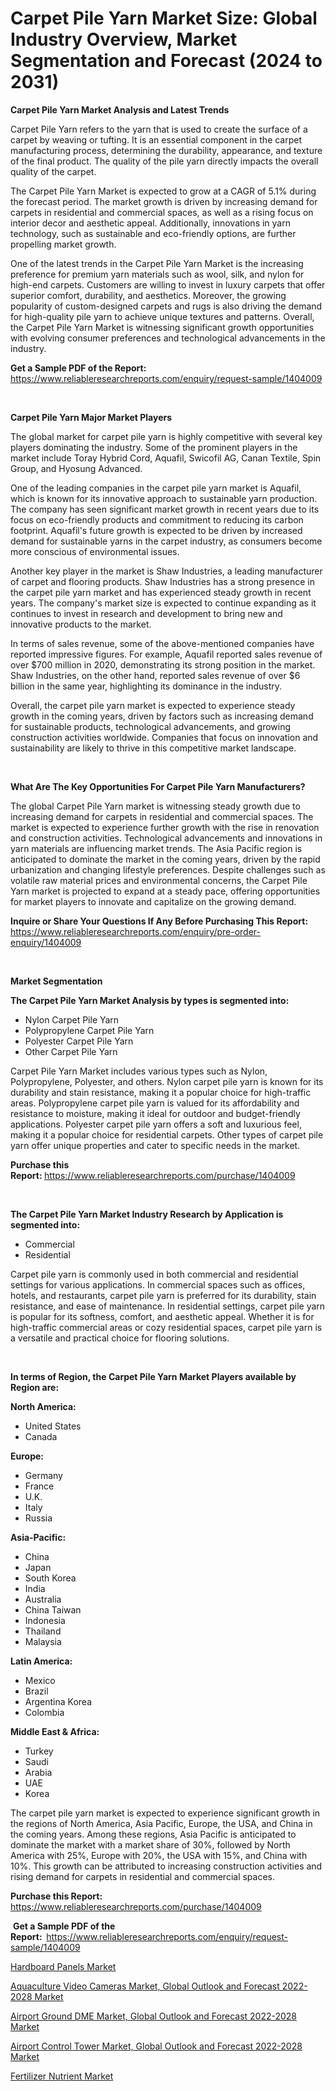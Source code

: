 <p><h1>Carpet Pile Yarn Market Size: Global Industry Overview, Market Segmentation and Forecast (2024 to 2031)</h1></p><p><strong>Carpet Pile Yarn Market Analysis and Latest Trends</strong></p>
<p><p>Carpet Pile Yarn refers to the yarn that is used to create the surface of a carpet by weaving or tufting. It is an essential component in the carpet manufacturing process, determining the durability, appearance, and texture of the final product. The quality of the pile yarn directly impacts the overall quality of the carpet.</p><p>The Carpet Pile Yarn Market is expected to grow at a CAGR of 5.1% during the forecast period. The market growth is driven by increasing demand for carpets in residential and commercial spaces, as well as a rising focus on interior decor and aesthetic appeal. Additionally, innovations in yarn technology, such as sustainable and eco-friendly options, are further propelling market growth.</p><p>One of the latest trends in the Carpet Pile Yarn Market is the increasing preference for premium yarn materials such as wool, silk, and nylon for high-end carpets. Customers are willing to invest in luxury carpets that offer superior comfort, durability, and aesthetics. Moreover, the growing popularity of custom-designed carpets and rugs is also driving the demand for high-quality pile yarn to achieve unique textures and patterns. Overall, the Carpet Pile Yarn Market is witnessing significant growth opportunities with evolving consumer preferences and technological advancements in the industry.</p></p>
<p><strong>Get a Sample PDF of the Report:&nbsp;</strong> <a href="https://www.reliableresearchreports.com/enquiry/request-sample/1404009">https://www.reliableresearchreports.com/enquiry/request-sample/1404009</a></p>
<p>&nbsp;</p>
<p><strong>Carpet Pile Yarn Major Market Players</strong></p>
<p><p>The global market for carpet pile yarn is highly competitive with several key players dominating the industry. Some of the prominent players in the market include Toray Hybrid Cord, Aquafil, Swicofil AG, Canan Textile, Spin Group, and Hyosung Advanced.</p><p>One of the leading companies in the carpet pile yarn market is Aquafil, which is known for its innovative approach to sustainable yarn production. The company has seen significant market growth in recent years due to its focus on eco-friendly products and commitment to reducing its carbon footprint. Aquafil's future growth is expected to be driven by increased demand for sustainable yarns in the carpet industry, as consumers become more conscious of environmental issues.</p><p>Another key player in the market is Shaw Industries, a leading manufacturer of carpet and flooring products. Shaw Industries has a strong presence in the carpet pile yarn market and has experienced steady growth in recent years. The company's market size is expected to continue expanding as it continues to invest in research and development to bring new and innovative products to the market.</p><p>In terms of sales revenue, some of the above-mentioned companies have reported impressive figures. For example, Aquafil reported sales revenue of over $700 million in 2020, demonstrating its strong position in the market. Shaw Industries, on the other hand, reported sales revenue of over $6 billion in the same year, highlighting its dominance in the industry.</p><p>Overall, the carpet pile yarn market is expected to experience steady growth in the coming years, driven by factors such as increasing demand for sustainable products, technological advancements, and growing construction activities worldwide. Companies that focus on innovation and sustainability are likely to thrive in this competitive market landscape.</p></p>
<p>&nbsp;</p>
<p><strong>What Are The Key Opportunities For Carpet Pile Yarn Manufacturers?</strong></p>
<p><p>The global Carpet Pile Yarn market is witnessing steady growth due to increasing demand for carpets in residential and commercial spaces. The market is expected to experience further growth with the rise in renovation and construction activities. Technological advancements and innovations in yarn materials are influencing market trends. The Asia Pacific region is anticipated to dominate the market in the coming years, driven by the rapid urbanization and changing lifestyle preferences. Despite challenges such as volatile raw material prices and environmental concerns, the Carpet Pile Yarn market is projected to expand at a steady pace, offering opportunities for market players to innovate and capitalize on the growing demand.</p></p>
<p><strong>Inquire or Share Your Questions If Any Before Purchasing This Report:</strong> <a href="https://www.reliableresearchreports.com/enquiry/pre-order-enquiry/1404009">https://www.reliableresearchreports.com/enquiry/pre-order-enquiry/1404009</a></p>
<p>&nbsp;</p>
<p><strong>Market Segmentation</strong></p>
<p><strong>The Carpet Pile Yarn Market Analysis by types is segmented into:</strong></p>
<p><ul><li>Nylon Carpet Pile Yarn</li><li>Polypropylene Carpet Pile Yarn</li><li>Polyester Carpet Pile Yarn</li><li>Other Carpet Pile Yarn</li></ul></p>
<p><p>Carpet Pile Yarn Market includes various types such as Nylon, Polypropylene, Polyester, and others. Nylon carpet pile yarn is known for its durability and stain resistance, making it a popular choice for high-traffic areas. Polypropylene carpet pile yarn is valued for its affordability and resistance to moisture, making it ideal for outdoor and budget-friendly applications. Polyester carpet pile yarn offers a soft and luxurious feel, making it a popular choice for residential carpets. Other types of carpet pile yarn offer unique properties and cater to specific needs in the market.</p></p>
<p><strong>Purchase this Report:&nbsp;</strong><a href="https://www.reliableresearchreports.com/purchase/1404009">https://www.reliableresearchreports.com/purchase/1404009</a></p>
<p>&nbsp;</p>
<p><strong>The Carpet Pile Yarn Market Industry Research by Application is segmented into:</strong></p>
<p><ul><li>Commercial</li><li>Residential</li></ul></p>
<p><p>Carpet pile yarn is commonly used in both commercial and residential settings for various applications. In commercial spaces such as offices, hotels, and restaurants, carpet pile yarn is preferred for its durability, stain resistance, and ease of maintenance. In residential settings, carpet pile yarn is popular for its softness, comfort, and aesthetic appeal. Whether it is for high-traffic commercial areas or cozy residential spaces, carpet pile yarn is a versatile and practical choice for flooring solutions.</p></p>
<p>&nbsp;</p>
<p><strong>In terms of Region, the Carpet Pile Yarn Market Players available by Region are:</strong></p>
<p>
    <p> <strong> North America: </strong>
        <ul>
            <li>United States</li>
            <li>Canada</li>
        </ul>
        </p> 
    <p> <strong> Europe: </strong>
        <ul>
            <li>Germany</li>
            <li>France</li>
            <li>U.K.</li>
            <li>Italy</li>
            <li>Russia</li>
        </ul>
        </p> 
    <p> <strong> Asia-Pacific: </strong>
        <ul>
            <li>China</li>
            <li>Japan</li>
            <li>South Korea</li>
            <li>India</li>
            <li>Australia</li>
            <li>China Taiwan</li>
            <li>Indonesia</li>
            <li>Thailand</li>
            <li>Malaysia</li>
        </ul>
        </p> 
    <p> <strong> Latin America: </strong>
        <ul>
            <li>Mexico</li>
            <li>Brazil</li>
            <li>Argentina Korea</li>
            <li>Colombia</li>
        </ul>
        </p> 
    <p> <strong> Middle East & Africa: </strong>
        <ul>
            <li>Turkey</li>
            <li>Saudi</li>
            <li>Arabia</li>
            <li>UAE</li>
            <li>Korea</li>
        </ul>
    </p>
    </p>
<p><p>The carpet pile yarn market is expected to experience significant growth in the regions of North America, Asia Pacific, Europe, the USA, and China in the coming years. Among these regions, Asia Pacific is anticipated to dominate the market with a market share of 30%, followed by North America with 25%, Europe with 20%, the USA with 15%, and China with 10%. This growth can be attributed to increasing construction activities and rising demand for carpets in residential and commercial spaces.</p></p>
<p><strong>Purchase this Report: </strong><a href="https://www.reliableresearchreports.com/purchase/1404009">https://www.reliableresearchreports.com/purchase/1404009</a></p>
<p>&nbsp;<strong>Get a Sample PDF of the Report:&nbsp;&nbsp;</strong><a href="https://www.reliableresearchreports.com/enquiry/request-sample/1404009">https://www.reliableresearchreports.com/enquiry/request-sample/1404009</a></p>
<p><strong></strong></p>
<p><p><a href="https://view.publitas.com/reportprime-1/hardboard-panels-market-insights-market-players-and-forecast-till-2031/">Hardboard Panels Market</a></p><p><a href="https://butternut-bug-553.notion.site/Aquaculture-Video-Cameras-Market-Global-Outlook-and-Forecast-2022-2028-Market-Size-Focuses-on-Marke-62718cc0292f4cf2aeaada57b35e4f5a">Aquaculture Video Cameras Market, Global Outlook and Forecast 2022-2028 Market</a></p><p><a href="https://fuschia-pecorino-a6d.notion.site/Airport-Ground-DME-Market-Global-Outlook-and-Forecast-2022-2028-Market-Insights-Market-Players-and-b7db71f7b2254785b26c81e5e25435f4">Airport Ground DME Market, Global Outlook and Forecast 2022-2028 Market</a></p><p><a href="https://five-trouble-98a.notion.site/Airport-Control-Tower-Market-Global-Outlook-and-Forecast-2022-2028-Market-Size-and-Examines-its-Ma-735269c4b4624e64baafd5b3467c9bb5">Airport Control Tower Market, Global Outlook and Forecast 2022-2028 Market</a></p><p><a href="https://view.publitas.com/reportprime-1/fertilizer-nutrient-market-size-focuses-on-market-dynamics-in-depth-analysis-and-future-projections-of-its-market-forecasted-for-period-from-2024-to-2031/">Fertilizer Nutrient Market</a></p></p>